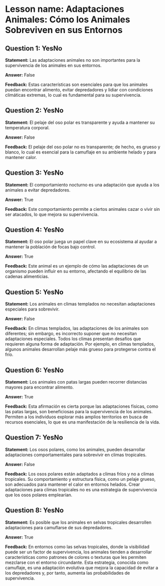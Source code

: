 # Lesson name: Adaptaciones Animales: Cómo los Animales Sobreviven en sus Entornos

## Question 1: YesNo

**Statement:** Las adaptaciones animales no son importantes para la supervivencia de los animales en sus entornos.

**Answer:** False

**Feedback:**
Estas características son esenciales para que los animales puedan encontrar alimento, evitar depredadores y lidiar con condiciones climáticas extremas, lo cual es fundamental para su supervivencia.


## Question 2: YesNo

**Statement:** El pelaje del oso polar es transparente y ayuda a mantener su temperatura corporal.

**Answer:** False

**Feedback:**
El pelaje del oso polar no es transparente; de hecho, es grueso y blanco, lo cual es esencial para la camuflaje en su ambiente helado y para mantener calor.


## Question 3: YesNo

**Statement:** El comportamiento nocturno es una adaptación que ayuda a los animales a evitar depredadores.

**Answer:** True

**Feedback:**
Este comportamiento permite a ciertos animales cazar o vivir sin ser atacados, lo que mejora su supervivencia.


## Question 4: YesNo

**Statement:** El oso polar juega un papel clave en su ecosistema al ayudar a mantener la población de focas bajo control.

**Answer:** True

**Feedback:**
Este animal es un ejemplo de cómo las adaptaciones de un organismo pueden influir en su entorno, afectando el equilibrio de las cadenas alimenticias.


## Question 5: YesNo

**Statement:** Los animales en climas templados no necesitan adaptaciones especiales para sobrevivir.

**Answer:** False

**Feedback:**
En climas templados, las adaptaciones de los animales son diferentes; sin embargo, es incorrecto suponer que no necesitan adaptaciones especiales. Todos los climas presentan desafíos que requieren alguna forma de adaptación. Por ejemplo, en climas templados, algunos animales desarrollan pelaje más grueso para protegerse contra el frío.


## Question 6: YesNo

**Statement:** Los animales con patas largas pueden recorrer distancias mayores para encontrar alimento.

**Answer:** True

**Feedback:**
Esta afirmación es cierta porque las adaptaciones físicas, como las patas largas, son beneficiosas para la supervivencia de los animales. Permiten a los individuos explorar más amplios territorios en busca de recursos esenciales, lo que es una manifestación de la resiliencia de la vida.


## Question 7: YesNo

**Statement:** Los osos polares, como los animales, pueden desarrollar adaptaciones comportamentales para sobrevivir en climas tropicales.

**Answer:** False

**Feedback:**
Los osos polares están adaptados a climas fríos y no a climas tropicales. Su comportamiento y estructura física, como un pelaje grueso, son adecuados para mantener el calor en entornos helados. Crear adaptaciones para climas tropicales no es una estrategia de supervivencia que los osos polares emplearían.


## Question 8: YesNo

**Statement:** Es posible que los animales en selvas tropicales desarrollen adaptaciones para camuflarse de sus depredadores.

**Answer:** True

**Feedback:**
En entornos como las selvas tropicales, donde la visibilidad puede ser un factor de supervivencia, los animales tienden a desarrollar características como patrones de colores o texturas que les permiten mezclarse con el entorno circundante. Esta estrategia, conocida como camuflaje, es una adaptación evolutiva que mejora la capacidad de evitar a los depredadores y, por tanto, aumenta las probabilidades de supervivencia.

